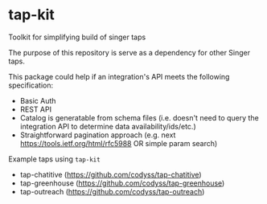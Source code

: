 # tap-kit

Toolkit for simplifying build of singer taps

The purpose of this repository is serve as a dependency for other Singer taps.


This package could help if an integration's API meets the following specification:
- Basic Auth
- REST API
- Catalog is generatable from schema files (i.e. doesn't need to query the integration API to determine data availability/ids/etc.)
- Straightforward pagination approach (e.g. next https://tools.ietf.org/html/rfc5988 OR simple param search)


Example taps using `tap-kit`

- tap-chatitive (https://github.com/codyss/tap-chatitive)
- tap-greenhouse (https://github.com/codyss/tap-greenhouse)
- tap-outreach (https://github.com/codyss/tap-outreach)
